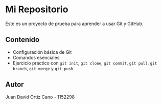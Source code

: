 # Mi Repositorio  

Este es un proyecto de prueba para aprender a usar Git y GitHub.  

## Contenido  
- Configuración básica de Git  
- Comandos esenciales  
- Ejercicio práctico con `git init`, `git clone`, `git commit`, `git pull`, `git branch`, `git merge` y `git push`  

## Autor  

Juan David Ortiz Cano - 1152298